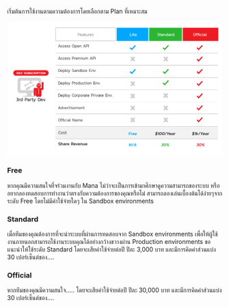 เริ่มต้นการใช้งานตามความต้องการโดยเลือกตาม Plan ที่เหมาะสม

![a](../img/PlanPricing/PlanCompare.png)

### Free
หากคุณมีความสนใจที่จร่วมงานกับ Mana ไม่ว่าจะเป็นการเข้ามาศึกษาดูความสามารถของระบบ หรืออยากลองทดสอบการทำงานว่าตรงกับความต้องการของคุณหรือไม่ สามารถลองเล่นเบื้องต้นได้ง่ายๆจากระดับ Free โดยไม่มีค่าใช้จ่ายใดๆ ใน Sandbox environments

### Standard
เมื่อทีมของคุณต้องการที่จะนำระบบที่ผ่านการทดสอบจาก Sandbox environments เพื่อให้ผู้ใช้งานภายนอกสามารถใช้งานระบบคุณได้อย่างกว้างขวางผ่าน Production environments ขอแนะนำให้ใช้ระดับ Standard โดยจะเสียค่าใช้จ่ายต่อปี ปีละ 3,000 บาท และมีการคิดค่าส่วนแบ่ง 30 เปอร์เซ็นต์ของ....

### Official
หากทีมของคุณมีความสนใจ.....
โดยจะเสียค่าใช้จ่ายต่อปี ปีละ 30,000 บาท และมีการคิดค่าส่วนแบ่ง 30 เปอร์เซ็นต์ของ....

